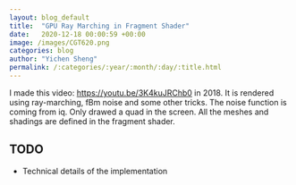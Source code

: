 ```yaml
---
layout: blog_default
title:  "GPU Ray Marching in Fragment Shader"
date:   2020-12-18 00:00:59 +00:00
image: /images/CGT620.png
categories: blog
author: "Yichen Sheng"
permalink: /:categories/:year/:month/:day/:title.html
---
```


I made this video: https://youtu.be/3K4kuJRChb0 in 2018. It is rendered using ray-marching, fBm noise and some other tricks. The noise function is coming from iq. Only drawed a quad in the screen. All the meshes and shadings are defined in the fragment shader. 

## TODO 
* Technical details of the implementation
